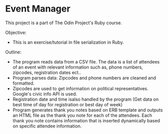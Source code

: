 # Event Manager
This project is a part of The Odin Project's Ruby course.

Objective:
- This is an exercise/tutorial in file serialization in Ruby.

Outline:
- The program reads data from a CSV file. The data is a list of attendees of an event with relevant information such as, phone numbers, zipcodes, registration dates ect..
- Program parses data: Zipcodes and phone numbers are cleaned and formatted.
- Zipcodes are used to get information on political representatives. Google's civic info API is used.
- Registration date and time isalso handled by the program (Get data on best time of day for registration or best day of week)
- Program generates thank you notes based on ERB template and outputs an HTML file as the thank you note for each of the attendees. Each thank you note contains information that is inserted dynamically based on specific attendee information.